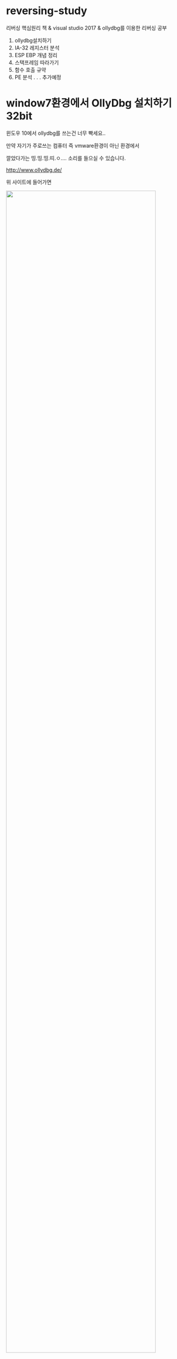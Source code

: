# reversing-study

리버싱 핵심원리 책 & visual studio 2017 & ollydbg를 이용한 리버싱 공부
1. ollydbg설치하기
2. IA-32 레지스터 분석
3. ESP EBP 개념 정리
4. 스택프레임 따라가기
5. 함수 호출 규약
6. PE 분석
.
.
.
추가예정

# window7환경에서 OllyDbg 설치하기 32bit

윈도우 10에서 ollydbg를 쓰는건 너무 빡세요..

만약 자기가 주로쓰는 컴퓨터 즉 vmware환경이 아닌 환경에서

깔았다가는 띵.띵.띵.띠.ㅇ.... 소리를 들으실 수 있습니다.

http://www.ollydbg.de/

위 사이트에 들어가면
<div>
<img src="https://postfiles.pstatic.net/MjAxOTAxMTNfMjE4/MDAxNTQ3MzA2MDgyMTA1.b38mMVPvKv68zVipVqx_fIZH3bCsS5LW30H0xQWAQQkg.sodyDSb5BDbMMTi5pduWywS1CA-Gez6C82Ooha96Xj8g.PNG.kwleepuppy/image.png?type=w773" width="90%"></img>
</div>

이런 화면을 나옵니다!.

쭈욱 밑으로 내리면
<div>
<img src="https://postfiles.pstatic.net/MjAxOTAxMTNfMjk4/MDAxNTQ3MzA2MTI5OTU4.M2QGnwgEkzd_RoJXBvPXDmAQKh_ozvZsIBGhU4uCXAcg._c4nNysuTqLe5rtsRXLrcBYiDpkz-hRQlbxwBaAbfdgg.PNG.kwleepuppy/image.png?type=w773" width="90%"></img>
</div>

굵은 글짜의 Download 바로 밑

Download OllyDbg 1.10(final version)

클릭하시면 다운로드가 진행되고

압축해제하신다음!

<div>
<img src="https://postfiles.pstatic.net/MjAxOTAxMTNfODcg/MDAxNTQ3MzA2MjE3OTA5.MNZtwHyTyiylv0TPbcsEbFwxLa9qUF6H3Gmxn3VblrEg.8aQSPl9dRBMUhCnn34AIQuognrsLyyycTWA68yXiUkMg.PNG.kwleepuppy/image.png?type=w773" width="90%"></img>
</div>

관리자 권한으로 시작하시면

<div>
<img src="https://postfiles.pstatic.net/MjAxOTAxMTNfMjM5/MDAxNTQ3MzA2MjczOTM3.VnA_hbaLhMhYBSNVsmURkT-TzvgKZWp9DG19cussTxkg.N95IXACSPCrbrvW3o4hW2OE5_TgEIcjnt-HBGUuzJe4g.PNG.kwleepuppy/image.png?type=w773" width="90%"></img>
</div>
요렇게 실행된 모습이 나옵니다.
<div>
<img src="https://postfiles.pstatic.net/MjAxOTAxMTNfMjM3/MDAxNTQ3MzA2NjA4NjA2.A-SsUW3HD43nM4w2qt5XS-OVYasODFixRdZeXWW_Q24g.n-SDqNAS3LXu701KHjclR9gIInAwnZQJORGwvmOS-Jog.PNG.kwleepuppy/image.png?type=w773" width="90%"></img>
</div>

<div>
<img src="https://postfiles.pstatic.net/MjAxOTAxMTNfNTUg/MDAxNTQ3MzA5MTY1MjA2.V-q88Jz1rfMN2i1hj1aG36MwSJUaMfD4PjFVjjv4Vjgg.iROoDcH3RdmNmME1DpjYxUU8C4C6aZeFNQpmUSEUJt4g.PNG.kwleepuppy/sf2.PNG?type=w773" width="90%"></img>
</div>
window7환경에서

vcruntime140d.dll이랑

ucrtbased.dll이 없어서 실행못한다고 나오네요..
<div>
<img src="https://postfiles.pstatic.net/MjAxOTAxMTNfMjg2/MDAxNTQ3MzA5MTYxOTMx.yAhOAfFa5bR1Ded3HOBb_8CxH-vR_kzfv0vs77A9hU8g.n4DWXEQCuvfUjoxjDcDgJXeBBU2R8AAKiqWs9_EKXX4g.PNG.kwleepuppy/sf1.PNG?type=w773" width="90%"></img>
<img src="https://postfiles.pstatic.net/MjAxOTAxMTNfNSAg/MDAxNTQ3MzA5MTg2MDE1.1yvyTNbrsT3efpk2j0WolekhLGjVIx38NA8f-P5cHq8g.Ff_2oXcje-5rBuAQVlCMSzha0XFMBEJ8gdSCcV5hYqkg.PNG.kwleepuppy/sf3.PNG?type=w773" width="90%"></img>
</div>
Visual c++깔아도 안되서

직접 vcruntime140d.dll

ucrtbased.dll 찾아서

C://Program File/System32/  이경로에 넣어줬습니다.
<div>
<img src="https://postfiles.pstatic.net/MjAxOTAxMTNfNSAg/MDAxNTQ3MzA5MTg2MDE1.1yvyTNbrsT3efpk2j0WolekhLGjVIx38NA8f-P5cHq8g.Ff_2oXcje-5rBuAQVlCMSzha0XFMBEJ8gdSCcV5hYqkg.PNG.kwleepuppy/sf3.PNG?type=w773" width="90%"></img>
</div>

실행된 모습!

# Process Explorer 설치하기

64비트버전과 32비트 버전이 존재한다.

https://docs.microsoft.com/en-us/sysinternals/downloads/process-explorer

 위 사이트에 들어가면
 
Process Explorer - Windows Sysinternals
Find out what files, registry keys and other objects processes have open, which DLLs they have loaded, and more.

docs.microsoft.com
<div>
<img src="https://postfiles.pstatic.net/MjAxOTAxMTJfMjc2/MDAxNTQ3MzAzMDM1Mjcz.JKgb_MBYT-WLcgLoW6Le6Lu2CA-AeEqBM-kHWVfl_7Eg.aVPSA3GziVU5kAsD38761_TQamQjv3RrWCg__mtB5c0g.PNG.kwleepuppy/image.png?type=w773" width="90%"></img>
</div>

이렇게 나오는데

Download Process Explorer을 클릭하면 설치가된다.

압축해제후

자신의 컴퓨터에 맞는 비트실행파일을 실행하면

<div>
<img src="https://postfiles.pstatic.net/MjAxOTAxMTJfMjA3/MDAxNTQ3MzAzMTQwODUz.XU5SkgTxcVGNLo80xr-Urx3UyCqSEWsJAmso74it4Qog.hsX6cl2kfKhjGr9MovwIW-eHc5bUJKHiuGTWdfshnO0g.PNG.kwleepuppy/image.png?type=w773" width="90%"></img>
</div>
이렇게 작업관리자와는 비교할 수 없는 뛰어난 화면 구성을 보여준다.

Process Explorer의 장점

1. 부모/자식 프로세스 트리 구조
2. 프로세스 실행/종료 시 각각의 색으로 표시
3. 프로세스 Suspend/Resume 기능
4. 프로세스 종료 기능
5. DLL/Handle 검색

앞으로 리버싱공부할때 켜놓고 보면 유용할듯!

# 스택 프레임 실습

실습 준비물

리버싱 핵심 원리 //인사이트 이승원 지음

컴퓨터, vmware workstation10

vmware에 깔린 window7

window7에 깔린 ollydbg

Visual studio 2017

인내심, 호기심

​

우선 visual studio에서

하던 방식대로 아무런 옵션을 주지 않고 컴파일했습니다.
<div>
<img src="https://postfiles.pstatic.net/MjAxOTAxMTVfNDcg/MDAxNTQ3NTY0MzUxNzg0.3d3TE3gZwQ7UiI2D0BjRW5Cfu_NtaviohLNS9PwNsrYg.nAE7vCr_753fEdZPi-FbTR2pF9wMWWgO0iD6Rx6PEVsg.PNG.kwleepuppy/sf16.PNG?type=w773" width="100%"></img>
</div>

그 후 실행파일을

Ollydbg가 있는 window7환경으로 옮겨준 후

Ollydbg에서 실행!

<div>
<img src="https://postfiles.pstatic.net/MjAxOTAxMTZfNTAg/MDAxNTQ3NTY0NDAyOTY3.4VNKoPShspN5vAE_xU5T1rFuxPM0hOYj30dwmJznS60g.BduUUdT8eLKtu-vaolYue10lHWp7u2scj62Bk2psy9Ig.PNG.kwleepuppy/sf10.PNG?type=w773" width="100%"></img>
</div>

잉?

<div>
<img src="https://postfiles.pstatic.net/MjAxOTAxMTZfMTUg/MDAxNTQ3NTY0NDE4NDE2.Wg36sV9WfYWH5RRzRrz5pRefRoQ2TbS4pOoMUxII7csg.tx7NhfCFeaEsFv66s8G4yTtymgCypCDvm3Kf8MlXLOwg.PNG.kwleepuppy/sf11.PNG?type=w773" width="100%"></img>
</div>

제가 원하던 모습이 아니었어요..

그렇게 2일간 main을 찾는 작업이 진행되었지만

이건 아닌 거 같아서

구글링을 했더니

빌드 할 때 두 가지 버전이 있다는 사실을 알게 되었습니다.

​

출처 : http://jiny2097.blog.me/30043517038

첫 번째. Debug mode build

- 실행파일에 디버깅 정보를 삽입하여 언제든지 디버깅을 할 수 있도록 하며 Debug 서브 폴더에 실행파일을 만들어줍니다.

- 디버깅 정보가 들어가 있기 때문에 실행파일 상태를 확인할 수 있습니다.

- 디버그에 필요한 정보들을 실행 시 계속 체크함으로써 속도가 느립니다.

- 디버그 빌드와 릴리스 빌드에서 서로 실행 결과가 다른 경우?

   특히 디버그 빌드에서는 괜찮은데 릴리스 빌드에서만 오류가 발생하여 프로그램이 죽는 경우가 있는데 

   이런 경우는 대부분 메모리가 깨진 경우에 발생합니다. 두 모드에서 동적으로 메모리를 할당하면 힙 영역에 요청한 크기만큼 메모리를 할당받게 되는데 그 초기값이 다릅니다.

- 릴리스 모드와 디버깅 모드의 차이점은?

   디버깅 정보를 실행 코드 안에 넣느냐 안 넣느냐가 차이점이 되겠지요.

   즉, 디버거 모드로 컴파일하게 되면 실행상태에서 추적할 수 있는 정보가 실행파일 안에 들어가게 되므로

   용량이 커지고, 릴리스 모드의 경우 디버깅 정보 없이 순수한 소스코드 자체의 기능만 컴파일되어 실행파일로 만들어집니다.

​

두 번째. Release mode build

- 초기화하지 않습니다.

- 같은 문자열 상수라도 서로 다른 공간에 할당됩니다.

- 디버깅 정보를 삽입하지 않고 코드를 최적화하여 실행 파일 크기를 최대한 줄여줍니다.

- 속도나 크기 면에서 월등히 유리합니다. (메모리 점유율로 낮아지고 실행도 빨라짐)

- 더 이상 현재 버전에서 내 결함성이나 문제점들을 발견할 수 없었을 때 빌드 하여 주는 모드입니다.

​

디버깅 모드로 하면. text 부분에 빈값만 저장되어 정보가 가려졌습니다..

​

그래서 Release mode로 build 하여

재실행 결과

<div>
<img src="https://postfiles.pstatic.net/MjAxOTAxMTZfNTgg/MDAxNTQ3NTY0ODQ0OTc1.7nZPxjgL7KSXokO5i-j4AxQSfQCJjdP-Il9uHssFvXgg.aEOycNwwuwkXtXztHtSTPinoEdpKO8xIJf485THqvsYg.PNG.kwleepuppy/sf6.PNG?type=w773" width="100%"></img>
</div>

비교적 쉽게 메인을 찾아갈 수 있었습니다.

​

이제 '스택 프레임' 실습을 진행할 준비가 되었습니다.

​

스택 프레임이란?

-ESP(스택 포인터)가 아닌 

 EBP(베이스 포인터) 레지스터를 사용하여 스택 내의 로컬 변수, 파라미터, 복귀 주소에 접근하는 기법
 
<div>
<img src="https://postfiles.pstatic.net/MjAxOTAxMTZfMTgw/MDAxNTQ3NTY1MDUzMzcz.bNU3OWiUx183dM6jW3M8KR0meTBP8ZwAzBAuBP2ClCgg.IS0fHikZ1iTaMBWeGFb6R7z1DZ3UAE66KAkpn7OYJrgg.PNG.kwleepuppy/sf12.PNG?type=w773" width="100%"></img>
</div>
​


메인 함수를 호출합니다.
<div>
<img src="https://postfiles.pstatic.net/MjAxOTAxMTZfMjc2/MDAxNTQ3NTY1MDY0MTgw.xWjmI3gJuuXB8ND5TiiHLFKrcQa9WfhkfBVNNDJ1qREg.F7O3-yi0CxVeDxYarMIUN17Dd05D4jw1qwPzT9XEKQYg.PNG.kwleepuppy/sf13.PNG?type=w773" width="100%"></img>
</div>

여기서부터 EBP(베이스 포인터)를 사용하는 모습이 보입니다.

main 함수에 들어온 후 EBP에 현재 스택 포인터 값을 넣어줍니다.
<div>
<img src="https://postfiles.pstatic.net/MjAxOTAxMTZfMTUg/MDAxNTQ3NTY1MDY0MjQw.OcviTzDAtMTumzpR3VWNu47pmPPNYTJD_ZSNnbAEXgog.pNScUuwavJ_4D8VojlVKCv2Kp2f_RROtdKEwZ-BjiXkg.PNG.kwleepuppy/sf14.PNG?type=w773" width="100%"></img>
</div>

스택 부분에서 Relative to EBP를 설정하면

스택 창에서 EBP의 위치를 확인할 수 있습니다.

​

로컬 변수 세팅

ESP 값에서 변숫값만큼의 크기를 빼줍니다.

char[20]에 char b, c 면 이론상 22byte를 할당

인데 18만 빼주네요.

ex) 최적화가 되어 char a[20] = "Hello Hello Hello";

널문자까지 총 18byte만 할당되었다고 생각됩니다.

<div>
<img src="https://postfiles.pstatic.net/MjAxOTAxMTZfNDIg/MDAxNTQ3NTY1MDY0MTg4.K7cwWvJpkvUcX_TgqRubdHzlHH7NqOAi4HZ9OWuSQBog.EPx8SqH8Z3yquYneLZpv--AJE2oFw0p95SUXmr4CXgEg.PNG.kwleepuppy/sf15.PNG?type=w773" width="100%"></img>
<img src="https://postfiles.pstatic.net/MjAxOTAxMTZfMjQw/MDAxNTQ3NTY1MDc0NzE0.OupFTCVth4qvWWamhhsOQl--4KOiLcaAKnXUQYFvH0gg.YjV3y3ewFisD095tT3-3ZYqDdtMy25bLctUiF4zm7fog.PNG.kwleepuppy/sf17.PNG?type=w773" width="100%"></img>
</div>
그렇게 Hello Hello Hello가 저장되고

<div>
<img src="https://postfiles.pstatic.net/MjAxOTAxMTZfODUg/MDAxNTQ3NTY1MDc0NzQ2.plHaihK_OXSz0E49BIiY5V7CDdKbHbpuENaGPofWWEIg.U88LTXueKiZWOKTpGgGWCzsJJk_-UdWYe0TixWysJGQg.PNG.kwleepuppy/sf18.PNG?type=w773" width="100%"></img>
</div>

printf 함수를 호출하기 위해 포맷 형식과 문자열이 있는 주소를 넣고 printf 함수를 호출하는 모습

호출하면 다시

<div>
<img src="https://postfiles.pstatic.net/MjAxOTAxMTZfMTU3/MDAxNTQ3NTY1MDc0NzU0.aYrKmuMkIGBJrOoHF80dLe_LwF7Cdzp4Ax5fO1UnO-cg.40eMqdHZvLkTYVg6Ddpz-OlzSgFLpDENjSg4yvPj7fIg.PNG.kwleepuppy/sf19.PNG?type=w773" width="100%"></img>
</div>

EBP에 현재 스택 포인터를 넣어주는 모습

그렇게 printf 함수가 실행되고 종료될 때는

printf 함수의 스택 프레임 해제와 함수 종료(리턴)을

진행하야 합니다.

<div>
<img src="https://postfiles.pstatic.net/MjAxOTAxMTZfMjUg/MDAxNTQ3NTY1MDc0Nzkz.1g0Tbw-tmI8PXkUitDZVkx-e3ko02jZe2ntMwhaChDkg.Dty-d5I5I_WnZ5tN7GHVL_lbqzAivTn3GBZn2xky4Ccg.PNG.kwleepuppy/sf20.PNG?type=w773" width="100%"></img>
</div>

이때 printf 함수 부분에서 EBP 부분을 POP 해주는 모습이 보이고

ADD ESP, 8로 printf 함수 호출 후 스택을 정리하는 모습이 보이며

그 후 main 함수 마지막 부분에서 

MOV ESP, EBP 해주고

POP EBP를 해주며

main 함수를 호출하기 전의 스택 상태로 완벽하게 돌아가는 모습을 볼 수 있습니다.

프로그램은 이런 식으로 스택을 관리한다는 것을 알 수 있었습니다.

​

수시로 변경되는 ESP 대신 EBP 레지스터를 사용하여 로컬 변수, 파라미터, 복귀 주소 등을 관리하는 방법을 직접 실습해 보았는데  눈이 살짝 아팠지만ㅎ 리버싱 초심자로써 많은 도움이 되었다 생각합니다.

debug 모드에서 build 한 실행파일에 빠져서 허둥 되며 리버싱을 막기 위해서 여러 방식으로 막아놨구나를 벌써 알게 되어서 좋은 경험(삽질)이 되었습니다.

# 함수 호출 규약(Calling Convention)

함수 호출 규약이란?

함수 호출 후에 ESP(스택 포인터)를 어떻게 정리하는지 약속

​

cdecl

C언어에서 사용하는 방식이며, Caller에서 스택을 정리하는 특성을 가지고있다.

​

stdcall

Win32 API에서 사용되며, Callee에서 스택을 정리하는 것이 특징

stdcall방식으로 컴파일하고 싶을 때는 _stdcall 키워드를 붙이면 된다.

예)

int _stdcall add(int a, int b){}

​

fastcall

fastcall방식은 기본적으로 stdcall방식과 같지만, 함수에 전달하는 파라미터일부(2개까지)를 스택 메모리가 아닌 레지스터를 이용하여 전달한다는 것이 특징.

좀 더 빠른 함수 호출 가능

# PE format-1
PE(Portable Executable)?

윈도우 운영체제에서 사용되는 실행 파일 형식.

PE32라고 불리며 64비트는 PE+ 또는 PE32+라고 불린다.

​

PE 파일의 종류

실행 계열 : EXE, SCR

라이브러리 계열 : DLL, OCX, CPL, DRV

드라이버 계열 : SYS, VXD

오브젝트 파일 계열 : OBJ

이중에서 봤던 확장자는 

윈도우에서 흔히 사용하는 EXE

동적 라이브러리인 DLL

드라이버 계열 SYS 정도만 봤던거 같다.

​

이제 헥스 에디터인 HxD를 이용하여 

C:\WINDOWS\system32\notepad.exe

경로에 있는 메모장을 열어보았다.
<div>
<img src="https://postfiles.pstatic.net/MjAxOTAxMjJfMjM1/MDAxNTQ4MTY0NDMyODQ1.Lfvm3-sbdKnQv4-LTpVXL7a8l8CKmRgi760Uq4IQb1gg.1yPcuQG8fjidVve_z6lA-2U3oKWeiWRbbd2TpW3oqVMg.PNG.kwleepuppy/image.png?type=w773" width="90%"></img>
</div>

메모장 파일의 시작 부분이고 PE파일의 헤더 부분이다.

PE헤더에는 notepad.exe 파일이 실행되기 위해 필요한 모든 정보가 들어있다.

메모리 적재 방법, 어디서부터 실행하는지, 실행에 필요한 DLL들, 필요한 스택/힙 메모리의 크기 선언

등등 구조체 형시으로 저장되어 있다.

 
pe format - Gumus.northeastfitness.co
Pe Format pe portable executable на странных берегах хабр . windows how to determine the size of an pe executable file from . 64 bit pe 101 a windows executable walkthough computer science file . portable executable wikipedia . pe format . stanislav slusny . malware researcher s handbook demystifyin...

gumus.northeastfitness.co

 출처 : http://gumus.northeastfitness.co/pe-format/

<div>
<img src="https://postfiles.pstatic.net/MjAxOTAxMjJfOSAg/MDAxNTQ4MTY0ODY0NTA5.TXRPZ1J27hebanYnYxMlFaOWV_owD15PYdfDpcWP9iYg.mnXYTnzPQuVG3hYytIINNuDiA5s8GC5XEf3eObfWppMg.PNG.kwleepuppy/image.png?type=w773" width="90%"></img>
</div>
섹션 헤더에 각 Section에 대한 파일/메모리에서의 크기, 위치, 속성 등이 정의 되어 있다.

PE헤더의 끝부분과 각 섹션의 끝에는 NULL padding이라고 불리는 영역 존재

이유는

파일/메모리에서 섹션의 시작 위치는 각 파일/메모리의 최소 기본 단위의 배수에 해당하는 위치여야 한다.

즉 남은 빈 공간은 NULL로 채움.

​

VA & RVA

VA(Virtual Address)는 프로세스 가상 메모리의 절대주소

RVA(Relative Virtual Address)는 기준 위치(ImageBase)에서부터의 상대주소.

​

RVA + ImageBase = VA

​

PE헤더 내의 정보는 RVA로 된것이 많다.

Relocation이 발생해도 기준위치에 대한 상대주소가 변하지 않기 때문이다.

​

DOS Header

DOS 파일에 대한 하위 호환성을 고려하여 만든 것

//IMAGE_DOS_HEADER 구조체 크기 40 *e_magic과 e_lfanew가 핵심!

typedef struct _IMAGE_DOS_HEADER{

    WORD e_magic;  //DOS signature : 4D5A ("MZ") 아스키값으로 MZ
    WORD e_cblp; 
    WORD e_cp;
    WORD e_crlc;
    WORD e_cparhdr;
    WORD e_minalloc;
    WORD e_maxalloc;  
    WORD e_ss; 
    WORD e_sp;
    WORD e_csum;
    WORD e_ip;
    WORD e_cs;
    WORD e_lfarlc;
    WORD e_ovno;
    WORD e_res[4];
    WORD e_oemid;
    WORD e_res2[10];
    LONG e_lfanew;  //offset to NT header 파일에 따라 가변적인 값을 가짐
    
}

 위에 에디터로 본 notepad.exe에서

첫 부분에 4D 5A가 쓰여있고 아스키로 MZ로  보여진다.
<div>
<img src="https://postfiles.pstatic.net/MjAxOTAxMjJfMTI1/MDAxNTQ4MTY2ODYxODUx.upb-jEu_lcF2gVFEeQG4OX7B2sk6TaW89E8c941SVPcg.Q-19qLa44PhkxMcKdYI_ebgrQW3U7FzmZA5wMF4-YbEg.PNG.kwleepuppy/image.png?type=w773" width="90%"></img>
</div>

e_lfanew의 값은 000000E8 (리틀 엔디언 표기법)

​<div>
<img src="https://postfiles.pstatic.net/MjAxOTAxMjJfMjQ1/MDAxNTQ4MTY3MDc3NjE4.lFbRteYBQYT8LbEdJGmgKMYEQ7XjiTxy9cEu36NdIdEg.o0eBK9JM_PcBGh-2uL9IIdl4iThx2W99Z3-C8UJnxckg.PNG.kwleepuppy/image.png?type=w773" width="90%"></img>
</div>


윈도우 10 home 에서 e_magic부분인 MZ중 Z를 Y로 바꾸려고

시도해봤지만 파일을 쓰기 접근을 위해 열수 없다고 나온다.

​

책에서는 XP환경이라 수정할 수 있었다.

​

DOS Stub

DOS Header 밑에는 DOS Stub이 존재한다.

존재 여부는 옵션

크기 일정하지 않음

없어도 실행에 문제 없음

코드와 데이터의 혼합으로 이루어져 있다.

<div>
<img src="https://postfiles.pstatic.net/MjAxOTAxMjJfMTA1/MDAxNTQ4MTY3Mzg1Mjk1.IHjoO6x28gxP0XeQ8JP4qJc3yzU-ABWFzNIcDb7AfgMg.Ts0f_NCIAtOchwPS731Lz4QEfGUh1XOyPgqZsjUPqMkg.PNG.kwleepuppy/image.png?type=w773" width="90%"></img>
</div>
DOS Stub 부분

XP환경에서만 DOS용 디버거를 이용해서 실행하면 코드로 실행가능함

명령

debug C:\Windows\notepad.exe

개발 도구에서 지원해줘야 함

(VB, VC++, Delphi 등은 DOS Stub을 기본 지원)

# PE format-2 File Header
NT Header

NT Header 구조체 IMAGE_NT_HEADERS

typedef struct _IMAGE_NT_HEADERS {

    DWORD Signature;                  // PE Signaure : 50450000 ascii("PE"00)
    
    IMAGE_FILE_HEADER FileHeader;
    
    IMAGE_OPTIONAL_HEADER32 OptionalHeader;
    
} IMAGE_NT_HEADERS32, *PIMAGE_NT_HEADERS32;

 3개의 멤버로 되어 있고

제일 첫 멤버는 

Signature로 50450000("PE"00)  의 값을 갖는다.
<div>
<img src="https://postfiles.pstatic.net/MjAxOTAxMjRfMjcw/MDAxNTQ4MjU1ODQ5MDMw.HwUWvvaQ5Xw2erEoLvfx_1-QyxL6UMFQo_ua9H4qQVAg.LKOxd2c-MXfXu-WeOHbDNCttvjUPz6i8nQ9grl5EGzgg.PNG.kwleepuppy/image.png?type=w773" width="90%"></img>
</div>

IMAGE_NT_HEADERS의 내용을 hex editor로 봤을때의 모습

​

NT Header - File Header

파일의 개략적인 속성을 나타내는

IMAGE_FILE_HEADER 구조체이다.

typedef struct _IMAGE_FILE_HEADER {

    WORD Machine;
    
    WORD NumberOfSections;
    
    DWORD TimeDateStamp;
    
    DWORD PointerToSymbolTable;
    
    DWORD NumberOfSymbols;
    
    WORD SizeOfOptionalHeader;
    
    WORD Characteristics;
    
} IMAGE_FILE_HEADER, *PIMAGE_FILE_HEADER

 1. Machine

CPU별로 고유한 값

​

2. NumberOfSections

섹션의 개수 0보다 커야함

​

3. SizeOfOptionalHeader

IMAGE_NT_HEADERS 구조체의 마지막 멤버

구조체의 크기를 나타낸다.

(IMAGE_OPTIONAL_HEADER32)구조체의 크기

​

4. Characteristics

파일의 속성을 나타내는 값

실해잉 가능한지 DLL파일인지

정보들이 bit OR 형식으로 조합된다.

예를들면

#define IMAGE_FILE_EXECUTABLE_IMAGE 0x0002

#define IMAGE_FILE_DLL 0x2000

으로 정의 되어 있는데

PE파일 중에 Characteristics 값에 0002값이 없는 경우

(not executable)

*.obj파일과 resource DLL 같은 파일이 있다.

​

5. TimeDateStamp

실행에 영향을 미치지 않는 값

해당 파일의 빌드 시간을 나타낸 값이다.

​
<div>
<img src="https://postfiles.pstatic.net/MjAxOTAxMjRfNDAg/MDAxNTQ4MjU3ODYxMTkw.ivo9QjmdBt45r3CjdRThyic1mxqzWaSKJL0qBfe4YEcg.4gai2pgb7FYTqf7sR5ho3c4VQ1oixdErnv5LBGQTBiwg.PNG.kwleepuppy/image.png?type=w773" width="90%"></img>
</div>

이제 Hex Editer 에서 notepad.exe의 IMAGE_FILE_HEADER구조체를 확인해보면

​

0x8664 machine

0x0006 number of sections

section이 책에는 3개인데 win10환경에서는 6개네요

0x840F275E time date stamp

0x00000000 offset to symbol table

0x00000000 number of sybols

0x00F0 size of optional header

0x0022 characteristics

IMAGE_FILEEXECUTABLE_IMAGE(0x0002) 

(or연산)

 IMAGE_FILE_LARGE_ADDRESS_AWARE(0x0020)

을 하면 0x0022가 나옵니다!.

​

하나하나 따라가다보니까

금방금방 할 것 같습니다.

​
# PE File Format-3 NT Header - Optional Header

PE 헤더 구조체 중에서 가장 크기가 큰

IMAGE_OPTIONAL_HEADER32
```
typedef struct _IMAGE_DATA_DIRECTORY {

    DWORD VirutualAddress;
    DWORD Size;

} IMAGE_DATA_DIRECTORY, *PIMAGE_DATA_DIRECTORY;

#define IMAGE_NUMBEROF_DIRECTORY_ENTRIES 16

typedef struct _IMAGE_OPTIONAL_HEADER {

  WORD                 Magic;
  BYTE                 MajorLinkerVersion;
  BYTE                 MinorLinkerVersion;
  DWORD                SizeOfCode;
  DWORD                SizeOfInitializedData;
  DWORD                SizeOfUninitializedData;
  DWORD                AddressOfEntryPoint;
  DWORD                BaseOfCode;
  DWORD                BaseOfData;
  DWORD                ImageBase;
  DWORD                SectionAlignment;
  DWORD                FileAlignment;
  WORD                 MajorOperatingSystemVersion;
  WORD                 MinorOperatingSystemVersion;
  WORD                 MajorImageVersion;
  WORD                 MinorImageVersion;
  WORD                 MajorSubsystemVersion;
  WORD                 MinorSubsystemVersion;
  DWORD                Win32VersionValue;
  DWORD                SizeOfImage;
  DWORD                SizeOfHeaders;
  DWORD                CheckSum;
  WORD                 Subsystem;
  WORD                 DllCharacteristics;
  DWORD                SizeOfStackReserve;
  DWORD                SizeOfStackCommit;
  DWORD                SizeOfHeapReserve;
  DWORD                SizeOfHeapCommit;
  DWORD                LoaderFlags;
  DWORD                NumberOfRvaAndSizes;
  IMAGE_DATA_DIRECTORY DataDirectory[IMAGE_NUMBEROF_DIRECTORY_ENTRIES];

} IMAGE_OPTIONAL_HEADER32, *PIMAGE_OPTIONAL_HEADER32;
```
<div>
<img src="https://postfiles.pstatic.net/MjAxOTAxMjVfMTk4/MDAxNTQ4MzQ3MDQyMjgz.YVFM4luJrma-GZ2usp-uEGWT8Syh9FZo9OiFItB_gRcg.EROjMlN__q0IzjCzhQkPyqxMY9DF5UdYs8CNOa6EqCUg.PNG.kwleepuppy/image.png?type=w773" width="90%"></img>
</div>
 IMAGE_OPTIONAL_HEADER64


필수적인 멤버들

## 1. Magic

IMAGE_OPTIONAL_HEADER32인 경우에 10B

IMAGE_OPTIONAL_HEADER64인 경우에는 20B를 가짐

​

## 2. AddressOfEntryPoint

EP(Entry Point)의 RVA(Relative Virtual Address)값을 가지고 있음

프로그램에서 최초로 실행되는 코드의 시작 주소를 갖는다.

​

## 3. ImageBase

32비트 컴퓨터 프로세스의 가상 메모리는 0~FFFFFFFF 범위를 갖는다.

EXE,DLL 파일은 user memory 영역

0~7FFFFFFF범위에 로딩

SYS 파일은 kernel memory 영역인

80000000~FFFFFFFF 범위에 로딩

일반적인 개발 도구(VB/VC++/Delphi)들이

만들어내는 EXE 파일의 Image base 값은 04000000

DLL 파일의 Image base 값은 10000000

(디폴트값)

PE로더는 PE파일을 실행시키기 위해 프로세스를 생성하고

파일을 메모리에 로딩한 후 EIP 레지스터 값을

ImageBase + AddressOfEntryPoint 값으로 세팅한다.

​

## 4. SectionAlignment, FileAlignment

파일에서 섹션의 최소단위를 나타내는 것이 FileAlignment

메모리에서 섹션의 최소단위를 나타내는 것이 SectionAlignment

파일/메모리의 섹션 크기는 반드시 각각 FileAlignment/SectionAlignment의 배수가 되어야 한다.

​

## 5. SizeOfImage

가상 메모리에서  PE Image가 차지하는 크기를 나타낸다.

​

## 6. SizeOfHeader

PE헤더의 전체 크기를 나타낸다.

FileAlignment의 배수여야 한다.

파일 시작에서 SizeOfHeader 옵셋만큼 떨어진 위치에 첫 번쩨 섹션이 위치

​

## 7. Subsystem

Subsystem의 값을 보고

*.sys인지 *.exe, *.dll 인지 구분할 수 있다.

값 1 Driver file 시스템 드라이버

값 2 GUI파일 창 기반 애플리케이션

값 3 CUI파일 콘솔 기반 애플리케이션

​

## 8. NumberOfRvaAndSizes

IMAGE_DATA_DIRECTORY 구조체 배열의 각 항목마다 정의된 값을 가진다.
```c
DataDirectory[0] = EXPORT Directory
DataDirectory[1] = IMPORT Directory
DataDirectory[2] = RESOURCE Directory
DataDirectory[3] = EXCEPTION Directory
DataDirectory[4] = SECURITY Directory
DataDirectory[5] = BASERELOC Directory
DataDirectory[6] = DEBUG Directory
DataDirectory[7] = COPYRIGHT Directory
DataDirectory[8] = GLOBALPTR Direcotry
DataDirectory[9] = TLS Direcotry
DataDirectory[A] = LOAD_CONFIG Directory
DataDirectory[B] = BOUND_IMPORT Directory
DataDirectory[C] = IAT Directory
DataDirectory[D] = DELAY_IMPORT Directory
DataDirectory[E] = COM_DESCRIPTOR Directory
DataDirectory[F] = Reserved Directory
 ```
 <div>
<img src="https://postfiles.pstatic.net/MjAxOTAxMjVfNDUg/MDAxNTQ4MzQyNTM0MjA0.X8A5QORSrvLQip06Pr_f7gwViWsDntJCeuj4xWIu-K0g.fLZR4U9yWYCx45-vOxRJEGbLjmxkxnYMs6i0YcyBohYg.PNG.kwleepuppy/image.png?type=w773" width="90%"></img>
</div>

 ```c
//IMAGE_OPTIONAL_HEADER  notepad.exe

value    desciprtion
020B     magic // 64비트라는 것을 알 수 있다.
0E       major linker version
0C       miner linker version
00108E00 size of code
00025000 size of initialized data
00000000 size of uninitialized data
00019180 address of entry point
00001000 base of code
// base of data 64비트에서는 삭제
4000000000000001 image base   //64bit 에서는 ULONGLONG
00001000 section alignment
00000200 file alignment
000A     major OS version
0000     minor OS version
000A     major image version
0000     minor image version
000A     major subsystem version
0000     minor subsystem version
00000000 win32 version value
00041000 size of image
00000400 size of headers
00041603 Checksum
0002     subsystem
C160     DLL characteristics
0000000000080000 size of stack reserve    //64bit 에서는 ULONGLONG
0000000000011000 size of stack commit    //64bit 에서는 ULONGLONG
0000000000100000 size of heap reserve    //64bit 에서는 ULONGLONG
0000000000001000 size of heap commit    //64bit 에서는 ULONGLONG
00000000 loader flags
00000010 number of directories
00000000 RVA of EXPORT Directory
00000000 size of EXPORT Directory
0010F448 RVA of IMPORT Directory
00000244 size of IMPORT Directory
00026000 RVA of RESOURCE Directory
00019CE0 size of RESOURCE Directory
00025000 RVA of EXCEPTION Directory
000008B8 size of EXCEPTION Directory
00000000 RVA of SECURITY Directory
00000000 size of SECURITY Directory
00040000 RVA of BASERELOC Directory
00000218 size of BASERELOC Directory
0001E310 RVA of DEBUG Directory
00000054 size of DEBUG Directory
00000000 RVA of COPYRIGHT Directory
00000000 size of COPYRIGHT Directory
00000000 RVA of GLOBALPTR Directory
00000000 size of GLOBALPTR Directory
00000000 RVA of TLS Directory
00000000 size of TLS Directory
0001A550 RVA of LOAD_CONFIG Directory
00000100 size of LOAD_CONFIG Directory
00000000 RVA of BOUND_IMPORT Directory
00000000 size of BOUND_IMPORT Directory 
0001A650 RVA of IAT Directory
00000970 size of IAT Directory
00000000 RVA of DELAY_IMPORT Directory
00000000 size of DELAY_IMPORT Directory
00000000 RVA of COM_DESCRPTOR Directory
00000000 size of COM_DESCRPTOR Directory
00000000 RVA of Reserved Directory
00000000 size of Reserved Directory
```
 32비트와 64비트

IMAGE_OPTIONAL_HEADER차이가 없을거 같다고 생각해서

하나하나 비교해가며 대입해보니

무려 4byte가 남았다

그래서 

ms(https://docs.microsoft.com/en-us/windows/desktop/api/winnt/ns-winnt-image_optional_header64)



 
IMAGE_OPTIONAL_HEADER64
Represents the optional header format.

docs.microsoft.com

 다른 점을 찾아보니

imagebase, size of stack reserve, 

size of stack commit , 

size of heap reserve,

size of heap commit

요 녀석들이 ULONGLONG으로 확장되었고

base of data부분이 제거 되었다.

​

시력이 좋아진거 같다.


잘못된 정보는 지적(댓글) 감사합니다.

